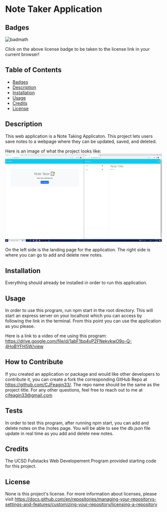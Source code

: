 # Note Taker Application

## Badges

![badmath](https://img.shields.io/github/languages/top/lernantino/badmath)

Click on the above license badge to be taken to the license link in your current browser!

## Table of Contents

  - [Badges](#badges)
  - [Description](#description)
  - [Installation](#installation)
  - [Usage](#usage)
  - [Credits](#credits)
  - [License](#license)

## Description

This web application is a Note Taking Applicaton. This project lets users save notes to a webpage where they can be updated, saved, and deleted.

Here is an image of what the project looks like: ![markdown logo](./Screenshot-of-final-product.png)

On the left side is the landing page for the application. The right side is where you can go to add and delete new notes.

## Installation

Everything should already be installed in order to run this application.

## Usage

In order to use this program, run npm start in the root directory. This will start an express server on your localhost which you can access by following the link in the terminal. From this point you can use the application as you please.

Here is a link to a video of me using this program: https://drive.google.com/file/d/1abF1bp4vP2FNekvkwO9o-Q-4HoBYFH5W/view

## How to Contribute

If you created an application or package and would like other developers to contribute it, you can create a fork the corresponding GitHub Repo at https://github.com/CJFeagin33/. The repo name should be the same as the project title. For any other questions, feel free to reach out to me at cjfeagin33@gmail.com

## Tests

In order to test this program, after running npm start, you can add and delete notes on the /notes page. You will be able to see the db.json file update in real time as you add and delete new notes.

## Credits

The UCSD Fullstacks Web Developement Program provided starting code for this project. 

## License

None is this project's license. For more information about licenses, please visit https://docs.github.com/en/repositories/managing-your-repositorys-settings-and-features/customizing-your-repository/licensing-a-repository